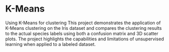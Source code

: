 # K-Means
Using K-Means for clustering
This project demonstrates the application of K-Means clustering on the Iris dataset and compares the clustering results to the actual species labels using both a confusion matrix and 3D scatter plots. The project highlights the capabilities and limitations of unsupervised learning when applied to a labeled dataset.
